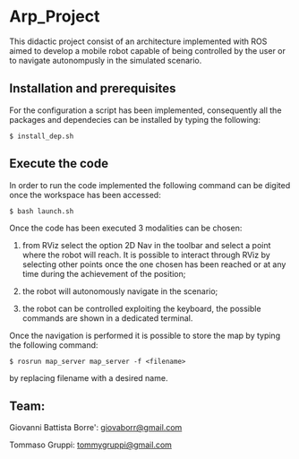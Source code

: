 # Arp_Project

This didactic project consist of an architecture implemented with ROS aimed to develop a mobile robot capable of being controlled by the user or to navigate autonompusly in the simulated scenario.

## Installation and prerequisites

For the configuration a script has been implemented, consequently all the packages and dependecies can be installed by typing the following:
```
$ install_dep.sh
```

## Execute the code

In order to run the code implemented the following command can be digited once the workspace has been accessed:
```
$ bash launch.sh
```

Once the code has been executed 3 modalities can be chosen:

 1. from RViz select the option 2D Nav in the toolbar and select a point where the robot will reach. It is possible to interact through RViz by selecting other points once the one chosen has been reached or at any time during the achievement of the position;

 2. the robot will autonomously navigate in the scenario;

 3. the robot can be controlled exploiting the keyboard, the possible commands are shown in a dedicated terminal.

Once the navigation is performed it is possible to store the map by typing the following command:
```
$ rosrun map_server map_server -f <filename>
```
by replacing filename with a desired name.


## Team:

Giovanni Battista Borre':  giovaborr@gmail.com

Tommaso Gruppi:  tommygruppi@gmail.com
